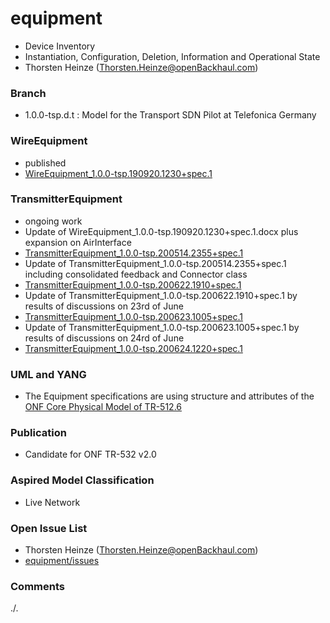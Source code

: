 # equipment
- Device Inventory
- Instantiation, Configuration, Deletion, Information and Operational State
- Thorsten Heinze (Thorsten.Heinze@openBackhaul.com)

### Branch
- 1.0.0-tsp.d.t : Model for the Transport SDN Pilot at Telefonica Germany

### WireEquipment
- published
- [WireEquipment_1.0.0-tsp.190920.1230+spec.1](./WireEquipment_1.0.0-tsp.190920.1230+spec.1.docx)

### TransmitterEquipment
- ongoing work
- Update of WireEquipment_1.0.0-tsp.190920.1230+spec.1.docx plus expansion on AirInterface
- [TransmitterEquipment_1.0.0-tsp.200514.2355+spec.1](./TransmitterEquipment_1.0.0-tsp.200514.2355+spec.1.docx)
- Update of TransmitterEquipment_1.0.0-tsp.200514.2355+spec.1 including consolidated feedback and Connector class
- [TransmitterEquipment_1.0.0-tsp.200622.1910+spec.1](./TransmitterEquipment_1.0.0-tsp.200622.1910+spec.1.docx)
- Update of TransmitterEquipment_1.0.0-tsp.200622.1910+spec.1 by results of discussions on 23rd of June
- [TransmitterEquipment_1.0.0-tsp.200623.1005+spec.1](./TransmitterEquipment_1.0.0-tsp.200623.1005+spec.1.docx)
- Update of TransmitterEquipment_1.0.0-tsp.200623.1005+spec.1 by results of discussions on 24rd of June
- [TransmitterEquipment_1.0.0-tsp.200624.1220+spec.1](./TransmitterEquipment_1.0.0-tsp.200624.1220+spec.1.docx)

### UML and YANG
- The Equipment specifications are using structure and attributes of the [ONF Core Physical Model of TR-512.6](../../../core/tree/tsp)

### Publication
- Candidate for ONF TR-532 v2.0

### Aspired Model Classification
- Live Network

### Open Issue List
- Thorsten Heinze (Thorsten.Heinze@openBackhaul.com)
- [equipment/issues](../../issues)

### Comments
./.
